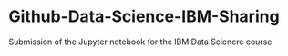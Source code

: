 # Github-Data-Science-IBM-Sharing
Submission of the Jupyter notebook for the IBM Data Sciencre course
